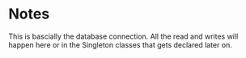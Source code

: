 Notes
===
This is bascially the database connection. All the read and writes will happen here or in the Singleton classes that gets declared later on.
